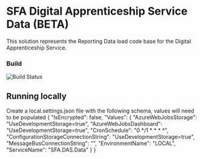 # SFA Digital Apprenticeship Service Data (BETA)

This solution represents the Reporting Data load code base for the Digital Apprenticeship Service.

### Build
![Build Status](https://sfa-gov-uk.visualstudio.com/_apis/public/build/definitions/c39e0c0b-7aff-4606-b160-3566f3bbce23/238/badge)

## Running locally
Create a local.settings.json file with the following schema, values will need to be populated
{
  "IsEncrypted": false,
  "Values": {
    "AzureWebJobsStorage": "UseDevelopmentStorage=true",
    "AzureWebJobsDashboard": "UseDevelopmentStorage=true",
    "CronSchedule": "0 */1 * * * *",
    "ConfigurationStorageConnectionString": "UseDevelopmentStorage=true",
    "MessageBusConnectionString": "",
    "EnvironmentName": "LOCAL",
    "ServiceName": "SFA.DAS.Data"
  }
}
